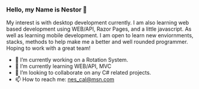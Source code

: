 ### Hello, my Name is Nestor 👋

My interest is with desktop development currently. I am also learning web based development using WEB/API, Razor Pages, and a little javascript. As well as learning mobile development. I am open to learn new enviornments, stacks, methods to help make me a better and well rounded programmer. Hoping to work with a great team!

- 🔭 I’m currently working on a Rotation System.
- 🌱 I’m currently learning WEB/API, MVC 
- 👯 I’m looking to collaborate on any C# related projects. 
- 📫 How to reach me: nes_cal@msn.com

